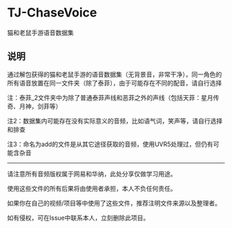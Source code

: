 # TJ-ChaseVoice
猫和老鼠手游语音数据集

## 说明
通过解包获得的猫和老鼠手游的语音数据集（无背景音，非常干净），同一角色的所有语音放置在同一文件夹（除了泰菲），由于可能存在不同的配音，请自行选择

注：泰菲_2文件夹中为除了普通泰菲声线和恶菲之外的声线（包括天菲：星月传奇、月神，剑菲等）

注2：数据集内可能存在没有实际意义的音频，比如语气词，笑声等，请自行选择和排查

注3：命名为add的文件是从其它途径获取的音频，使用UVR5处理过，但仍有可能含杂音


***

请注意所有音频版权属于网易和华纳，此处分享仅做学习用途。

使用这些文件的所有后果将由使用者承担，本人不负任何责任。

如果你在自己的视频/项目等中使用了这些文件，推荐注明文件来源以及整理者。

如有侵权，可在Issue中联系本人，立刻删除此项目。
